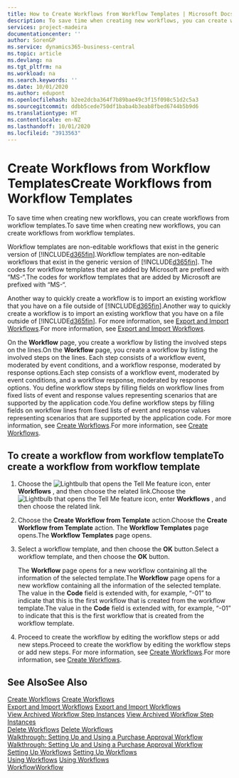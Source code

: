 ```yaml
---
title: How to Create Workflows from Workflow Templates | Microsoft Docs
description: To save time when creating new workflows, you can create workflows from workflow templates.
services: project-madeira
documentationcenter: ''
author: SorenGP
ms.service: dynamics365-business-central
ms.topic: article
ms.devlang: na
ms.tgt_pltfrm: na
ms.workload: na
ms.search.keywords: ''
ms.date: 10/01/2020
ms.author: edupont
ms.openlocfilehash: b2ee2dcba364f7b89bae49c3f15f098c51d2c5a3
ms.sourcegitcommit: ddbb5cede750df1baba4b3eab8fbed6744b5b9d6
ms.translationtype: HT
ms.contentlocale: en-NZ
ms.lasthandoff: 10/01/2020
ms.locfileid: "3913563"
---
```

# <a name="create-workflows-from-workflow-templates"></a><span data-ttu-id="dcb88-103">Create Workflows from Workflow Templates</span><span class="sxs-lookup"><span data-stu-id="dcb88-103">Create Workflows from Workflow Templates</span></span>
<span data-ttu-id="dcb88-104">To save time when creating new workflows, you can create workflows from workflow templates.</span><span class="sxs-lookup"><span data-stu-id="dcb88-104">To save time when creating new workflows, you can create workflows from workflow templates.</span></span>  

 <span data-ttu-id="dcb88-105">Workflow templates are non-editable workflows that exist in the generic version of [!INCLUDE[d365fin](includes/d365fin_md.md)].</span><span class="sxs-lookup"><span data-stu-id="dcb88-105">Workflow templates are non-editable workflows that exist in the generic version of [!INCLUDE[d365fin](includes/d365fin_md.md)].</span></span> <span data-ttu-id="dcb88-106">The codes for workflow templates that are added by Microsoft are prefixed with “MS-“.</span><span class="sxs-lookup"><span data-stu-id="dcb88-106">The codes for workflow templates that are added by Microsoft are prefixed with “MS-“.</span></span>  

 <span data-ttu-id="dcb88-107">Another way to quickly create a workflow is to import an existing workflow that you have on a file outside of [!INCLUDE[d365fin](includes/d365fin_md.md)].</span><span class="sxs-lookup"><span data-stu-id="dcb88-107">Another way to quickly create a workflow is to import an existing workflow that you have on a file outside of [!INCLUDE[d365fin](includes/d365fin_md.md)].</span></span> <span data-ttu-id="dcb88-108">For more information, see [Export and Import Workflows](across-how-to-export-and-import-workflows.md).</span><span class="sxs-lookup"><span data-stu-id="dcb88-108">For more information, see [Export and Import Workflows](across-how-to-export-and-import-workflows.md).</span></span>  

<span data-ttu-id="dcb88-109">On the **Workflow** page, you create a workflow by listing the involved steps on the lines.</span><span class="sxs-lookup"><span data-stu-id="dcb88-109">On the **Workflow** page, you create a workflow by listing the involved steps on the lines.</span></span> <span data-ttu-id="dcb88-110">Each step consists of a workflow event, moderated by event conditions, and a workflow response, moderated by response options.</span><span class="sxs-lookup"><span data-stu-id="dcb88-110">Each step consists of a workflow event, moderated by event conditions, and a workflow response, moderated by response options.</span></span> <span data-ttu-id="dcb88-111">You define workflow steps by filling fields on workflow lines from fixed lists of event and response values representing scenarios that are supported by the application code.</span><span class="sxs-lookup"><span data-stu-id="dcb88-111">You define workflow steps by filling fields on workflow lines from fixed lists of event and response values representing scenarios that are supported by the application code.</span></span> <span data-ttu-id="dcb88-112">For more information, see [Create Workflows](across-how-to-create-workflows.md).</span><span class="sxs-lookup"><span data-stu-id="dcb88-112">For more information, see [Create Workflows](across-how-to-create-workflows.md).</span></span>  

## <a name="to-create-a-workflow-from-workflow-template"></a><span data-ttu-id="dcb88-113">To create a workflow from workflow template</span><span class="sxs-lookup"><span data-stu-id="dcb88-113">To create a workflow from workflow template</span></span>  
1.  <span data-ttu-id="dcb88-114">Choose the ![Lightbulb that opens the Tell Me feature](media/ui-search/search_small.png "Tell me what you want to do") icon, enter **Workflows** , and then choose the related link.</span><span class="sxs-lookup"><span data-stu-id="dcb88-114">Choose the ![Lightbulb that opens the Tell Me feature](media/ui-search/search_small.png "Tell me what you want to do") icon, enter **Workflows** , and then choose the related link.</span></span>  
2.  <span data-ttu-id="dcb88-115">Choose the **Create Workflow from Template** action.</span><span class="sxs-lookup"><span data-stu-id="dcb88-115">Choose the **Create Workflow from Template** action.</span></span> <span data-ttu-id="dcb88-116">The **Workflow Templates** page opens.</span><span class="sxs-lookup"><span data-stu-id="dcb88-116">The **Workflow Templates** page opens.</span></span>  
3.  <span data-ttu-id="dcb88-117">Select a workflow template, and then choose the **OK** button.</span><span class="sxs-lookup"><span data-stu-id="dcb88-117">Select a workflow template, and then choose the **OK** button.</span></span>  

     <span data-ttu-id="dcb88-118">The **Workflow** page opens for a new workflow containing all the information of the selected template.</span><span class="sxs-lookup"><span data-stu-id="dcb88-118">The **Workflow** page opens for a new workflow containing all the information of the selected template.</span></span> <span data-ttu-id="dcb88-119">The value in the **Code** field is extended with, for example, “-01” to indicate that this is the first workflow that is created from the workflow template.</span><span class="sxs-lookup"><span data-stu-id="dcb88-119">The value in the **Code** field is extended with, for example, “-01” to indicate that this is the first workflow that is created from the workflow template.</span></span>  
4.  <span data-ttu-id="dcb88-120">Proceed to create the workflow by editing the workflow steps or add new steps.</span><span class="sxs-lookup"><span data-stu-id="dcb88-120">Proceed to create the workflow by editing the workflow steps or add new steps.</span></span> <span data-ttu-id="dcb88-121">For more information, see [Create Workflows](across-how-to-create-workflows.md).</span><span class="sxs-lookup"><span data-stu-id="dcb88-121">For more information, see [Create Workflows](across-how-to-create-workflows.md).</span></span>  

## <a name="see-also"></a><span data-ttu-id="dcb88-122">See Also</span><span class="sxs-lookup"><span data-stu-id="dcb88-122">See Also</span></span>  
 <span data-ttu-id="dcb88-123">[Create Workflows](across-how-to-create-workflows.md) </span><span class="sxs-lookup"><span data-stu-id="dcb88-123">[Create Workflows](across-how-to-create-workflows.md) </span></span>  
 <span data-ttu-id="dcb88-124">[Export and Import Workflows](across-how-to-export-and-import-workflows.md) </span><span class="sxs-lookup"><span data-stu-id="dcb88-124">[Export and Import Workflows](across-how-to-export-and-import-workflows.md) </span></span>  
 <span data-ttu-id="dcb88-125">[View Archived Workflow Step Instances](across-how-to-view-archived-workflow-step-instances.md) </span><span class="sxs-lookup"><span data-stu-id="dcb88-125">[View Archived Workflow Step Instances](across-how-to-view-archived-workflow-step-instances.md) </span></span>  
 <span data-ttu-id="dcb88-126">[Delete Workflows](across-how-to-delete-workflows.md) </span><span class="sxs-lookup"><span data-stu-id="dcb88-126">[Delete Workflows](across-how-to-delete-workflows.md) </span></span>  
 <span data-ttu-id="dcb88-127">[Walkthrough: Setting Up and Using a Purchase Approval Workflow](walkthrough-setting-up-and-using-a-purchase-approval-workflow.md) </span><span class="sxs-lookup"><span data-stu-id="dcb88-127">[Walkthrough: Setting Up and Using a Purchase Approval Workflow](walkthrough-setting-up-and-using-a-purchase-approval-workflow.md) </span></span>  
 <span data-ttu-id="dcb88-128">[Setting Up Workflows](across-set-up-workflows.md) </span><span class="sxs-lookup"><span data-stu-id="dcb88-128">[Setting Up Workflows](across-set-up-workflows.md) </span></span>  
 <span data-ttu-id="dcb88-129">[Using Workflows](across-use-workflows.md) </span><span class="sxs-lookup"><span data-stu-id="dcb88-129">[Using Workflows](across-use-workflows.md) </span></span>  
 [<span data-ttu-id="dcb88-130">Workflow</span><span class="sxs-lookup"><span data-stu-id="dcb88-130">Workflow</span></span>](across-workflow.md)   

